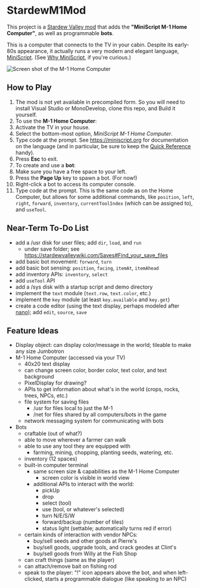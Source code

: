 # StardewM1Mod

This project is a [Stardew Valley mod](https://stardewvalleywiki.com/Modding:Player_Guide/Getting_Started) that adds the **"MiniScript M-1 Home Computer"**, as well as programmable **bots**.

This is a computer that connects to the TV in your cabin.  Despite its early-80s appearance, it actually runs a very modern and elegant language, [MiniScript](https://miniscript.org).  (See [Why MiniScript](https://luminaryapps.com/blog/miniscript-why/), if you're curious.)


![Screen shot of the M-1 Home Computer](img/Demo-1.gif)

## How to Play
1. The mod is not yet available in precompiled form.  So you will need to install Visual Studio or MonoDevelop, clone this repo, and Build it yourself.
2. To use the **M-1 Home Computer**:
  1. Activate the TV in your house.
  2. Select the bottom-most option, *MiniScript M-1 Home Computer*.
  3. Type code at the prompt.  See https://miniscript.org for documentation on the language (and in particular, be sure to keep the [Quick Reference](https://miniscript.org/files/MiniScript-QuickRef.pdf) handy).
  4. Press **Esc** to exit.
3. To create and use a **bot**:
  1. Make sure you have a free space to your left.
  2. Press the **Page Up** key to spawn a bot.  (For now!)
  3. Right-click a bot to access its computer console.
  4. Type code at the prompt.  This is the same code as on the Home Computer, but allows for some additional commands, like `position`, `left`, `right`, `forward`, `inventory`, `currentToolIndex` (which can be assigned to), and `useTool`.


## Near-Term To-Do List
- add a /usr disk for user files; add `dir`, `load`, and `run`
	- under save folder; see https://stardewvalleywiki.com/Saves#Find_your_save_files
- add basic bot movement: `forward`, `turn`
- add basic bot sensing: `position`, `facing`, `itemAt`, `itemAhead`
- add inventory APIs: `inventory`, `select`
- add `useTool` API
- add a /sys disk with a startup script and demo directory
- implement the `text` module (`text.row`, `text.color`, etc.)
- implement the `key` module (at least `key.available` and `key.get`)
- create a code editor (using the text display, perhaps modeled after [nano](https://www.nano-editor.org/)); add `edit`, `source`, `save`


## Feature Ideas

- Display object: can display color/message in the world; tileable to make any size Jumbotron
- M-1 Home Computer (accessed via your TV)
  - 40x20 text display
  - can change screen color, border color, text color, and text background
  - PixelDisplay for drawing?
  - APIs to get information about what's in the world (crops, rocks, trees, NPCs, etc.)
  - file system for saving files
    - /usr for files local to  just the M-1
    - /net for files shared by all computers/bots in the game
  - network messaging system for communicating with bots
- Bots
  - craftable (out of what?)
  - able to move wherever a farmer can walk
  - able to use any tool they are equipped with
    - farming, mining, chopping, planting seeds, watering, etc.
  - inventory (12 spaces)
  - built-in computer terminal
    - same screen size & capabilities as the M-1 Home Computer
      - screen color is visible in world view
    - additional APIs to interact with the world:
      - pickUp
      - drop
      - select (tool)
      - use (tool, or whatever's selected)
      - turn N/E/S/W
      - forward/backup (number of tiles)
      - status light (settable; automatically turns red if error)
  - certain kinds of interaction with vendor NPCs:
  	- buy/sell seeds and other goods at Pierre's
  	- buy/sell goods, upgrade tools, and crack geodes at Clint's
    - buy/sell goods from Willy at the Fish Shop
  - can craft things (same as the player)
  - can attach/remove bait on fishing rod
  - speak to the player: "!" icon appears above the bot, and when left-clicked, starts a programmable dialogue (like speaking to an NPC)
  